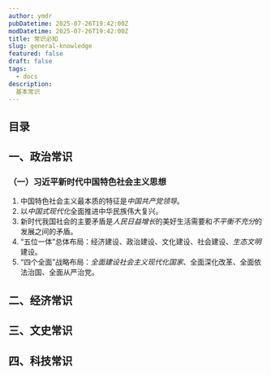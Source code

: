 ```yaml
---
author: ymdr
pubDatetime: 2025-07-26T19:42:00Z
modDatetime: 2025-07-26T19:42:00Z
title: 常识必知
slug: general-knowledge
featured: false
draft: false
tags:
  - docs
description:
  基本常识
---
```

## 目录

## 一、政治常识

### （一）习近平新时代中国特色社会主义思想
1. 中国特色社会主义最本质的特征是*中国共产党领导*。
2. 以*中国式现代化*全面推进中华民族伟大复兴。
3. 新时代我国社会的主要矛盾是*人民日益增长*的美好生活需要和*不平衡不充分*的发展之间的矛盾。
4. “五位一体”总体布局：经济建设、政治建设、文化建设、社会建设、*生态文明*建设。
5. “四个全面”战略布局：*全面建设社会主义现代化国家*、全面深化改革、全面依法治国、全面从严治党。

## 二、经济常识

## 三、文史常识

## 四、科技常识